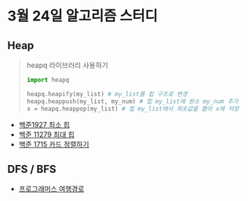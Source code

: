 # 3월 24일 알고리즘 스터디

## Heap

> heapq 라이브러리 사용하기
>
> ```python
> import heapq
> 
> heapq.heapify(my_list) # my_list를 힙 구조로 변경
> heapq.heappush(my_list, my_num) # 힙 my_list에 원소 my_num 추가
> x = heapq.heappop(my_list) # 힙 my_list에서 최솟값을 뽑아 x에 저장
> ```

- [백준1927 최소 힙](https://www.acmicpc.net/problem/1927)
- [백준 11279 최대 힙](https://www.acmicpc.net/problem/11279)
- [백준 1715 카드 정렬하기](https://www.acmicpc.net/problem/1715)



## DFS / BFS

- [프로그래머스 여행경로](https://programmers.co.kr/learn/courses/30/lessons/43164)